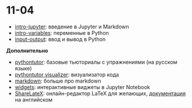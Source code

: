 # 11-04

* [intro-jupyter](https://nbviewer.jupyter.org/github/allatambov/py-dat19-ap/blob/master/11-04/intro-jupyter.ipynb): введение в Jupyter и Markdown
* [intro-variables](https://nbviewer.jupyter.org/github/allatambov/py-dat19-ap/blob/master/11-04/intro-variables.ipynb): переменные в Python
* [input-output](https://nbviewer.jupyter.org/github/allatambov/py-dat19-ap/blob/master/11-04/input-output.ipynb): ввод и вывод в Python

**Дополнительно**

* [pythontutor](http://pythontutor.ru): базовые тьюториалы с упражнениями (на русском языке)
* [pythontutor visualizer](http://pythontutor.ru/visualizer/): визуализатор кода
* [markdown](https://www.ibm.com/support/knowledgecenter/SSQNUZ_current/com.ibm.icpdata.doc/dsx/markd-jupyter.html): больше про markdown
* [widgets](https://ipywidgets.readthedocs.io/en/stable/examples/Widget%20Basics.html): интерактивные виджеты в Jupyter Notebook
* [ShareLateX](https://ru.sharelatex.com/): онлайн-редактор LaTeX для желающих, [документация](https://www.overleaf.com/learn) на английском 
